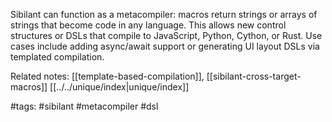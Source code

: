 Sibilant can function as a metacompiler: macros return strings or arrays of strings that become code in any language. This allows new control structures or DSLs that compile to JavaScript, Python, Cython, or Rust. Use cases include adding async/await support or generating UI layout DSLs via templated compilation.

Related notes: [[template-based-compilation]], [[sibilant-cross-target-macros]] [[../../unique/index|unique/index]]

#tags: #sibilant #metacompiler #dsl
